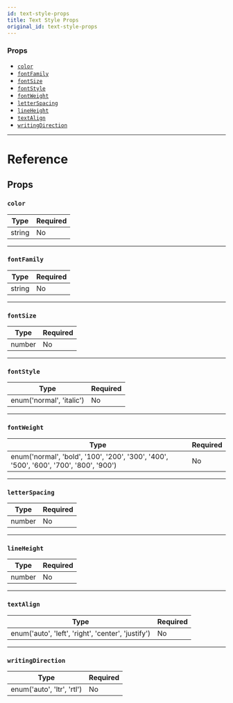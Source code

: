 ```yaml
---
id: text-style-props
title: Text Style Props
original_id: text-style-props
---
```


### Props

- [`color`](text-style-props.md#color)
- [`fontFamily`](text-style-props.md#fontfamily)
- [`fontSize`](text-style-props.md#fontsize)
- [`fontStyle`](text-style-props.md#fontstyle)
- [`fontWeight`](text-style-props.md#fontweight)
- [`letterSpacing`](text-style-props.md#letterspacing)
- [`lineHeight`](text-style-props.md#lineheight)
- [`textAlign`](text-style-props.md#textalign)
- [`writingDirection`](text-style-props.md#writingdirection)

---

# Reference

## Props

### `color`

| Type   | Required |
| ------ | -------- |
| string | No       |

---

### `fontFamily`

| Type   | Required |
| ------ | -------- |
| string | No       |

---

### `fontSize`

| Type   | Required |
| ------ | -------- |
| number | No       |

---

### `fontStyle`

| Type                     | Required |
| ------------------------ | -------- |
| enum('normal', 'italic') | No       |

---

### `fontWeight`

| Type                                                                                  | Required |
| ------------------------------------------------------------------------------------- | -------- |
| enum('normal', 'bold', '100', '200', '300', '400', '500', '600', '700', '800', '900') | No       |

---

### `letterSpacing`

| Type   | Required |
| ------ | -------- |
| number | No       |

---

### `lineHeight`

| Type   | Required |
| ------ | -------- |
| number | No       |

---

### `textAlign`

| Type                                               | Required |
| -------------------------------------------------- | -------- |
| enum('auto', 'left', 'right', 'center', 'justify') | No       |

---

### `writingDirection`

| Type                       | Required |
| -------------------------- | -------- |
| enum('auto', 'ltr', 'rtl') | No       |
